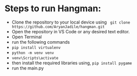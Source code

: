 # Steps to run Hangman:
- Clone the repository to your local device using ``` git clone https://github.com/AryanJadile/hangman.git```
- Open the repository in VS Code or any desired text editor.
- Open Terminal
- run the following commands
- ```pip install virtualenv```
- ```python -m venv venv```
- ```venv\Scripts\activate```
- then install the required libraries using, ```pip install pygame```
- run the main.py
